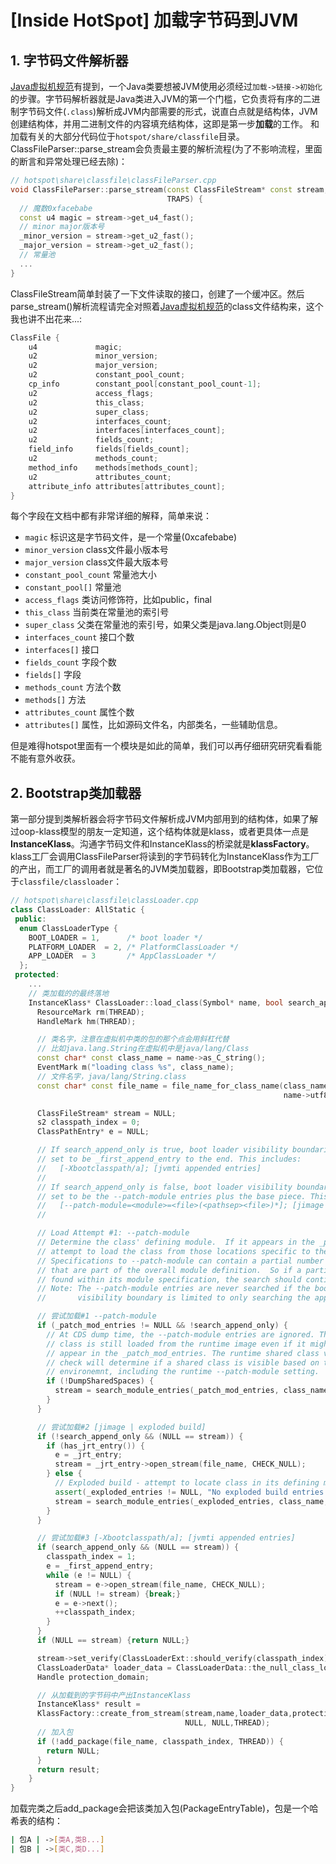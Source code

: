# [Inside HotSpot] 加载字节码到JVM

## 1. 字节码文件解析器
[Java虚拟机规范](https://docs.oracle.com/javase/specs/jvms/se12/html/index.html)有提到，一个Java类要想被JVM使用必须经过`加载->链接->初始化`的步骤。字节码解析器就是Java类进入JVM的第一个门槛，它负责将有序的二进制字节码文件(`.class`)解析成JVM内部需要的形式，说直白点就是结构体，JVM创建结构体，并用二进制文件的内容填充结构体，这即是第一步**加载**的工作。
和加载有关的大部分代码位于`hotspot/share/classfile`目录。ClassFileParser::parse_stream会负责最主要的解析流程(为了不影响流程，里面的断言和异常处理已经去除)：
```cpp
// hotspot\share\classfile\classFileParser.cpp
void ClassFileParser::parse_stream(const ClassFileStream* const stream,
                                   TRAPS) {
  // 魔数0xfacebabe
  const u4 magic = stream->get_u4_fast();
  // minor major版本号
  _minor_version = stream->get_u2_fast();
  _major_version = stream->get_u2_fast();
  // 常量池
  ...
}
```
ClassFileStream简单封装了一下文件读取的接口，创建了一个缓冲区。然后parse_stream()解析流程请完全对照着[Java虚拟机规范](https://docs.oracle.com/javase/specs/jvms/se12/html/jvms-4.html)的class文件结构来，这个我也讲不出花来...:
```cpp
ClassFile {
    u4             magic;
    u2             minor_version;
    u2             major_version;
    u2             constant_pool_count;
    cp_info        constant_pool[constant_pool_count-1];
    u2             access_flags;
    u2             this_class;
    u2             super_class;
    u2             interfaces_count;
    u2             interfaces[interfaces_count];
    u2             fields_count;
    field_info     fields[fields_count];
    u2             methods_count;
    method_info    methods[methods_count];
    u2             attributes_count;
    attribute_info attributes[attributes_count];
}
```
每个字段在文档中都有非常详细的解释，简单来说：

+ `magic` 标识这是字节码文件，是一个常量(0xcafebabe)
+ `minor_version` class文件最小版本号
+ `major_version` class文件最大版本号
+ `constant_pool_count` 常量池大小
+ `constant_pool[]` 常量池
+ `access_flags` 类访问修饰符，比如public，final
+ `this_class` 当前类在常量池的索引号
+ `super_class` 父类在常量池的索引号，如果父类是java.lang.Object则是0
+ `interfaces_count` 接口个数
+ `interfaces[]` 接口
+ `fields_count` 字段个数
+ `fields[]` 字段
+ `methods_count` 方法个数
+ `methods[]` 方法
+ `attributes_count` 属性个数
+ `attributes[]` 属性，比如源码文件名，内部类名，一些辅助信息。

但是难得hotspot里面有一个模块是如此的简单，我们可以再仔细研究研究看看能不能有意外收获。

## 2. Bootstrap类加载器
第一部分提到类解析器会将字节码文件解析成JVM内部用到的结构体，如果了解过oop-klass模型的朋友一定知道，这个结构体就是klass，或者更具体一点是**InstanceKlass**。沟通字节码文件和InstanceKlass的桥梁就是**klassFactory**。klass工厂会调用ClassFileParser将读到的字节码转化为InstanceKlass作为工厂的产出，而工厂的调用者就是著名的JVM类加载器，即Bootstrap类加载器，它位于`classfile/classloader`：
```cpp
// hotspot\share\classfile\classLoader.cpp
class ClassLoader: AllStatic {
 public:
  enum ClassLoaderType {
    BOOT_LOADER = 1,      /* boot loader */
    PLATFORM_LOADER  = 2, /* PlatformClassLoader */
    APP_LOADER  = 3       /* AppClassLoader */
  };
 protected:
 	...
 	// 类加载的的最终落地
	InstanceKlass* ClassLoader::load_class(Symbol* name, bool search_append_only, TRAPS) {
	  ResourceMark rm(THREAD);
	  HandleMark hm(THREAD);

      // 类名字，注意在虚拟机中类的包的那个点会用斜杠代替
      // 比如java.lang.String在虚拟机中是java/lang/Class
	  const char* const class_name = name->as_C_string();
	  EventMark m("loading class %s", class_name);
      // 文件名字，java/lang/String.class
	  const char* const file_name = file_name_for_class_name(class_name,
	                                                         name->utf8_length());

	  ClassFileStream* stream = NULL;
	  s2 classpath_index = 0;
	  ClassPathEntry* e = NULL;

	  // If search_append_only is true, boot loader visibility boundaries are
	  // set to be _first_append_entry to the end. This includes:
	  //   [-Xbootclasspath/a]; [jvmti appended entries]
	  //
	  // If search_append_only is false, boot loader visibility boundaries are
	  // set to be the --patch-module entries plus the base piece. This includes:
	  //   [--patch-module=<module>=<file>(<pathsep><file>)*]; [jimage | exploded module build]
	  //

	  // Load Attempt #1: --patch-module
	  // Determine the class' defining module.  If it appears in the _patch_mod_entries,
	  // attempt to load the class from those locations specific to the module.
	  // Specifications to --patch-module can contain a partial number of classes
	  // that are part of the overall module definition.  So if a particular class is not
	  // found within its module specification, the search should continue to Load Attempt #2.
	  // Note: The --patch-module entries are never searched if the boot loader's
	  //       visibility boundary is limited to only searching the append entries.

	  // 尝试加载#1 --patch-module
	  if (_patch_mod_entries != NULL && !search_append_only) {
	    // At CDS dump time, the --patch-module entries are ignored. That means a
	    // class is still loaded from the runtime image even if it might
	    // appear in the _patch_mod_entries. The runtime shared class visibility
	    // check will determine if a shared class is visible based on the runtime
	    // environemnt, including the runtime --patch-module setting.
	    if (!DumpSharedSpaces) {
	      stream = search_module_entries(_patch_mod_entries, class_name, file_name, CHECK_NULL);
	    }
	  }

	  // 尝试加载#2 [jimage | exploded build]
	  if (!search_append_only && (NULL == stream)) {
	    if (has_jrt_entry()) {
	      e = _jrt_entry;
	      stream = _jrt_entry->open_stream(file_name, CHECK_NULL);
	    } else {
	      // Exploded build - attempt to locate class in its defining module's location.
	      assert(_exploded_entries != NULL, "No exploded build entries present");
	      stream = search_module_entries(_exploded_entries, class_name, file_name, CHECK_NULL);
	    }
	  }

	  // 尝试加载#3 [-Xbootclasspath/a]; [jvmti appended entries]
	  if (search_append_only && (NULL == stream)) {
	    classpath_index = 1;
	    e = _first_append_entry;
	    while (e != NULL) {
	      stream = e->open_stream(file_name, CHECK_NULL);
	      if (NULL != stream) {break;}
	      e = e->next();
	      ++classpath_index;
	    }
	  }
	  if (NULL == stream) {return NULL;}

	  stream->set_verify(ClassLoaderExt::should_verify(classpath_index));
	  ClassLoaderData* loader_data = ClassLoaderData::the_null_class_loader_data();
	  Handle protection_domain;

	  // 从加载到的字节码中产出InstanceKlass
	  InstanceKlass* result = 
	  KlassFactory::create_from_stream(stream,name,loader_data,protection_domain,
	                                   NULL, NULL,THREAD);
	  // 加入包
	  if (!add_package(file_name, classpath_index, THREAD)) {
	    return NULL;
	  }
	  return result;
	}
}
```
加载完类之后add_package会把该类加入包(PackageEntryTable)，包是一个哈希表的结构：
```BASH
| 包A | ->[类A,类B...]
| 包B | ->[类C,类D...]
```